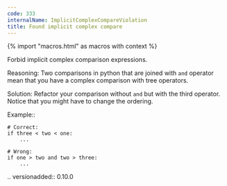 ```yaml
---
code: 333
internalName: ImplicitComplexCompareViolation
title: Found implicit complex compare
---
```


{% import "macros.html" as macros with context %}


Forbid implicit complex comparison expressions.

Reasoning:
    Two comparisons in python that are joined with ``and`` operator
    mean that you have a complex comparison with tree operators.

Solution:
    Refactor your comparison without ``and`` but with the third operator.
    Notice that you might have to change the ordering.

Example::

    # Correct:
    if three < two < one:
        ...

    # Wrong:
    if one > two and two > three:
        ...

.. versionadded:: 0.10.0